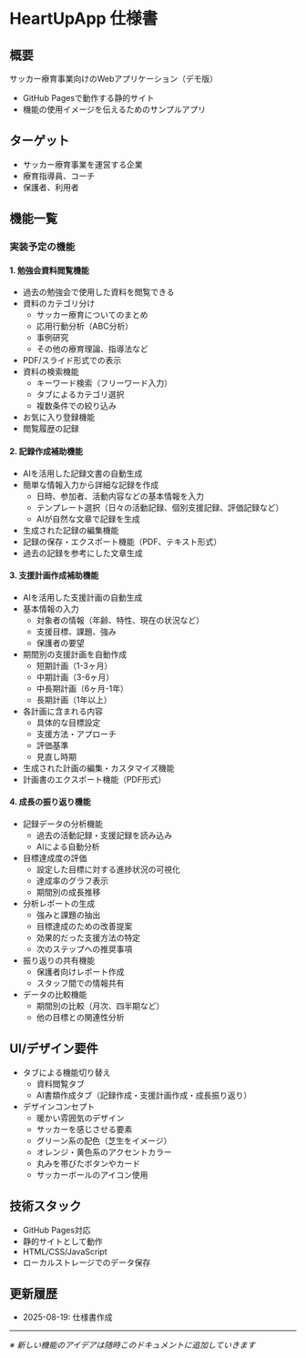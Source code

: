 # HeartUpApp 仕様書

## 概要
サッカー療育事業向けのWebアプリケーション（デモ版）
- GitHub Pagesで動作する静的サイト
- 機能の使用イメージを伝えるためのサンプルアプリ

## ターゲット
- サッカー療育事業を運営する企業
- 療育指導員、コーチ
- 保護者、利用者

## 機能一覧

### 実装予定の機能

#### 1. 勉強会資料閲覧機能
- 過去の勉強会で使用した資料を閲覧できる
- 資料のカテゴリ分け
  - サッカー療育についてのまとめ
  - 応用行動分析（ABC分析）
  - 事例研究
  - その他の療育理論、指導法など
- PDF/スライド形式での表示
- 資料の検索機能
  - キーワード検索（フリーワード入力）
  - タブによるカテゴリ選択
  - 複数条件での絞り込み
- お気に入り登録機能
- 閲覧履歴の記録

#### 2. 記録作成補助機能
- AIを活用した記録文書の自動生成
- 簡単な情報入力から詳細な記録を作成
  - 日時、参加者、活動内容などの基本情報を入力
  - テンプレート選択（日々の活動記録、個別支援記録、評価記録など）
  - AIが自然な文章で記録を生成
- 生成された記録の編集機能
- 記録の保存・エクスポート機能（PDF、テキスト形式）
- 過去の記録を参考にした文章生成

#### 3. 支援計画作成補助機能
- AIを活用した支援計画の自動生成
- 基本情報の入力
  - 対象者の情報（年齢、特性、現在の状況など）
  - 支援目標、課題、強み
  - 保護者の要望
- 期間別の支援計画を自動作成
  - 短期計画（1-3ヶ月）
  - 中期計画（3-6ヶ月）
  - 中長期計画（6ヶ月-1年）
  - 長期計画（1年以上）
- 各計画に含まれる内容
  - 具体的な目標設定
  - 支援方法・アプローチ
  - 評価基準
  - 見直し時期
- 生成された計画の編集・カスタマイズ機能
- 計画書のエクスポート機能（PDF形式）

#### 4. 成長の振り返り機能
- 記録データの分析機能
  - 過去の活動記録・支援記録を読み込み
  - AIによる自動分析
- 目標達成度の評価
  - 設定した目標に対する進捗状況の可視化
  - 達成率のグラフ表示
  - 期間別の成長推移
- 分析レポートの生成
  - 強みと課題の抽出
  - 目標達成のための改善提案
  - 効果的だった支援方法の特定
  - 次のステップへの推奨事項
- 振り返りの共有機能
  - 保護者向けレポート作成
  - スタッフ間での情報共有
- データの比較機能
  - 期間別の比較（月次、四半期など）
  - 他の目標との関連性分析

## UI/デザイン要件
- タブによる機能切り替え
  - 資料閲覧タブ
  - AI書類作成タブ（記録作成・支援計画作成・成長振り返り）
- デザインコンセプト
  - 暖かい雰囲気のデザイン
  - サッカーを感じさせる要素
  - グリーン系の配色（芝生をイメージ）
  - オレンジ・黄色系のアクセントカラー
  - 丸みを帯びたボタンやカード
  - サッカーボールのアイコン使用

## 技術スタック
- GitHub Pages対応
- 静的サイトとして動作
- HTML/CSS/JavaScript
- ローカルストレージでのデータ保存

## 更新履歴
- 2025-08-19: 仕様書作成

---

*※ 新しい機能のアイデアは随時このドキュメントに追加していきます*